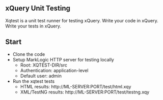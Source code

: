 xQuery Unit Testing
-------------------

Xqtest is a unit test runner for testing xQuery.  Write your code in xQuery.  Write your tests in xQuery.


Start
-----

- Clone the code
- Setup MarkLogic HTTP server for testing locally
  - Root: XQTEST-DIR/src
  - Authentication: application-level
  - Default user: admin
- Run the xqtest tests
  - HTML results: http://ML-SERVER:PORT/test/html.xqy
  - XML/TestNG results: http://ML-SERVER:PORT/test/testng.xqy